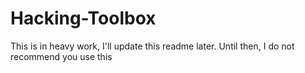 # Hacking-Toolbox
This is in heavy work, I'll update this readme later. Until then, I do not recommend you use this
